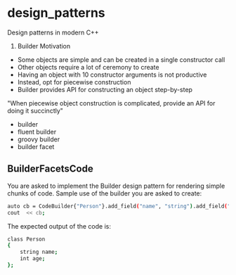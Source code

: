 # design_patterns
Design patterns in modern C++

1. Builder
Motivation
- Some objects are simple and can be created in a single constructor call
- Other objects require a lot of ceremony to create
- Having an object with 10 constructor arguments is not productive
- Instead, opt for piecewise construction
- Builder provides API for constructing an object step-by-step

"When piecewise object construction is complicated, provide an API for doing it succinctly"

* builder
* fluent builder
* groovy builder
* builder facet

## BuilderFacetsCode

You are asked to implement the Builder design pattern for rendering simple chunks of code.
Sample use of the builder you are asked to create:

```sh
auto cb = CodeBuilder{"Person"}.add_field("name", "string").add_field("age", "int");
cout  << cb;
```

The expected output of the code is:

```sh
class Person
{
    string name;
    int age;
};
```